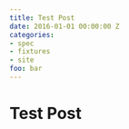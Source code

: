 ```yaml
---
title: Test Post
date: 2016-01-01 00:00:00 Z
categories:
- spec
- fixtures
- site
foo: bar
---
```


# Test Post
